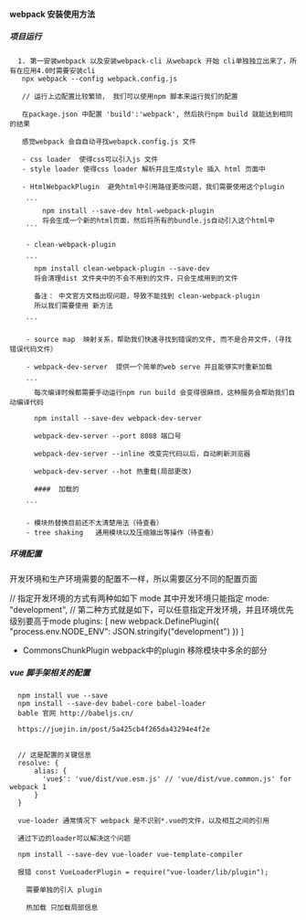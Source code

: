 #### webpack 安装使用方法

##### 项目运行

```
  1. 第一安装webpack 以及安装webpack-cli 从webapck 开始 cli单独独立出来了，所有在应用4.0时需要安装cli
   npx webpack --config webpack.config.js

   // 运行上边配置比较繁琐， 我们可以使用npm 脚本来运行我们的配置

   在package.json 中配置 'build':'webpack', 然后执行npm build 就能达到相同的结果

   感觉webpack 会自自动寻找webapck.config.js 文件

   - css loader  使得css可以引入js 文件
   - style loader 使得css loader 解析并且生成style 插入 html 页面中

   - HtmlWebpackPlugin  避免html中引用路径更改问题，我们需要使用这个plugin

    ```
        npm install --save-dev html-webpack-plugin
        将会生成一个新的html页面，然后将所有的bundle.js自动引入这个html中
    ```

    - clean-webpack-plugin

    ```
      npm install clean-webpack-plugin --save-dev
      将会清理dist 文件夹中的不会不用到的文件，只会生成用到的文件

      备注： 中文官方文档出现问题，导致不能找到 clean-webpack-plugin
      所以我们需要使用 新方法

    ```

    - source map  映射关系，帮助我们快速寻找到错误的文件, 而不是合并文件，（寻找错误代码文件）

    - webpack-dev-server  提供一个简单的web serve 并且能够实时重新加载

    ```
      每次编译时候都需要手动运行npm run build 会变得很麻烦，这种服务会帮助我们自动编译代码

      npm install --save-dev webpack-dev-server

      webpack-dev-server --port 8088 端口号

      webpack-dev-server --inline 改变完代码以后，自动刷新浏览器
      
      webpack-dev-server --hot 热重载(局部更改)

      ####  加载的

    ```

    - 模块热替换目前还不太清楚用法（待查看）
    - tree shaking   通用模块以及压缩输出等操作（待查看）

```



##### 环境配置

   开发环境和生产环境需要的配置不一样，所以需要区分不同的配置页面

  // 指定开发环境的方式有两种如如下 mode 其中开发环境只能指定
  mode: "development",
  // 第二种方式就是如下，可以任意指定开发环境，并且环境优先级别要高于mode
  plugins: [
    new webpack.DefinePlugin({
      "process.env.NODE_ENV": JSON.stringify("development")
    })
  ]

   - CommonsChunkPlugin  webpack中的plugin 移除模块中多余的部分 




   #####  vue 脚手架相关的配置
  ```
    npm install vue --save
    npm install --save-dev babel-core babel-loader
    bable 官网 http://babeljs.cn/

    https://juejin.im/post/5a425cb4f265da43294e4f2e


    // 这是配置的关键信息
    resolve: {
        alias: {
          'vue$': 'vue/dist/vue.esm.js' // 'vue/dist/vue.common.js' for webpack 1
        }
    }

    vue-loader 通常情况下 webpack 是不识别*.vue的文件，以及相互之间的引用

    通过下边的loader可以解决这个问题

    npm install --save-dev vue-loader vue-template-compiler

    报错 const VueLoaderPlugin = require("vue-loader/lib/plugin");

      需要单独的引入 plugin 

      热加载 只加载局部信息


  ```
